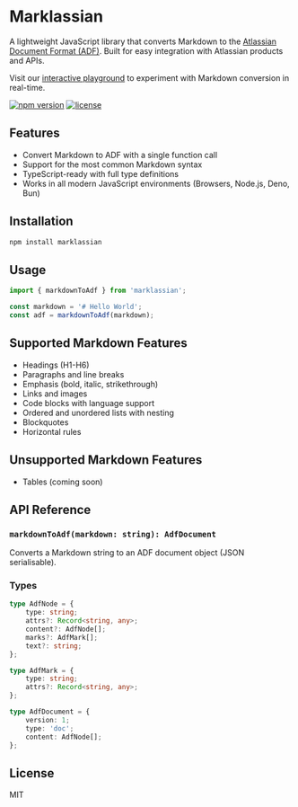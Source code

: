 # Marklassian

A lightweight JavaScript library that converts Markdown to the [Atlassian Document Format (ADF)](https://developer.atlassian.com/cloud/jira/platform/apis/document/structure/). Built for easy integration with Atlassian products and APIs.

Visit our [interactive playground](https://marklassian.netlify.app/playground) to experiment with Markdown conversion in real-time.

[![npm version](https://img.shields.io/npm/v/marklassian.svg)](https://www.npmjs.com/package/marklassian)
[![license](https://img.shields.io/npm/l/marklassian.svg)](https://github.com/jamsinclair/marklassian/blob/main/LICENSE.md)

## Features

- Convert Markdown to ADF with a single function call
- Support for the most common Markdown syntax
- TypeScript-ready with full type definitions
- Works in all modern JavaScript environments (Browsers, Node.js, Deno, Bun)

## Installation

```bash
npm install marklassian
```

## Usage

```javascript
import { markdownToAdf } from 'marklassian';

const markdown = '# Hello World';
const adf = markdownToAdf(markdown);
```

## Supported Markdown Features

- Headings (H1-H6)
- Paragraphs and line breaks
- Emphasis (bold, italic, strikethrough)
- Links and images
- Code blocks with language support
- Ordered and unordered lists with nesting
- Blockquotes
- Horizontal rules

## Unsupported Markdown Features

- Tables (coming soon)

## API Reference

### `markdownToAdf(markdown: string): AdfDocument`

Converts a Markdown string to an ADF document object (JSON serialisable).

### Types

```typescript
type AdfNode = {
    type: string;
    attrs?: Record<string, any>;
    content?: AdfNode[];
    marks?: AdfMark[];
    text?: string;
};

type AdfMark = {
    type: string;
    attrs?: Record<string, any>;
};

type AdfDocument = {
    version: 1;
    type: 'doc';
    content: AdfNode[];
};
```

## License

MIT

